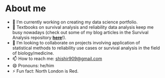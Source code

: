 # About me

- 🔭 I’m currently working on creating my data science portfolio.
- 🌱 Textbooks on survival analysis and reliability data analysis keep me busy nowadays (check out some of my blog articles in the Survival Analysis repository [**here**](https://rpubs.com/shishir909)!). 
- 👯 I’m looking to collaborate on projects involving application of statistical methods to reliability use cases or survival analysis in the field of biology/medicine.
- 📫 How to reach me: shishir909@gmail.com
- 😄 Pronouns: he/him
- ⚡ Fun fact: North London is Red.

